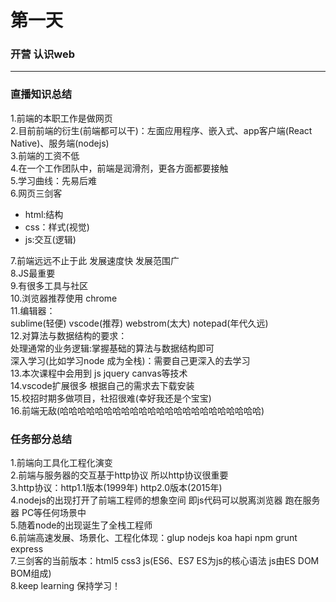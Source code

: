 # 第一天
### 开营 认识web
***
### 直播知识总结
1.前端的本职工作是做网页  
2.目前前端的衍生(前端都可以干)：左面应用程序、嵌入式、app客户端(React Native)、服务端(nodejs)  
3.前端的工资不低  
4.在一个工作团队中，前端是润滑剂，更各方面都要接触  
5.学习曲线：先易后难  
6.网页三剑客  
* html:结构  
* css：样式(视觉)  
* js:交互(逻辑)  

7.前端远远不止于此 发展速度快 发展范围广  
8.JS最重要  
9.有很多工具与社区  
10.浏览器推荐使用 chrome  
11.编辑器：  
sublime(轻便) vscode(推荐) webstrom(太大) notepad(年代久远)  
12.对算法与数据结构的要求：  
处理通常的业务逻辑:掌握基础的算法与数据结构即可  
深入学习(比如学习node 成为全栈)：需要自己更深入的去学习  
13.本次课程中会用到 js jquery canvas等技术  
14.vscode扩展很多 根据自己的需求去下载安装  
15.校招时期多做项目，社招很难(幸好我还是个宝宝)  
16.前端无敌(哈哈哈哈哈哈哈哈哈哈哈哈哈哈哈哈哈哈哈哈哈哈哈)  


### 任务部分总结
1.前端向工具化工程化演变  
2.前端与服务器的交互基于http协议 所以http协议很重要  
3.http协议：http1.1版本(1999年) http2.0版本(2015年)  
4.nodejs的出现打开了前端工程师的想象空间 即js代码可以脱离浏览器 跑在服务器 PC等任何场景中  
5.随着node的出现诞生了全栈工程师  
6.前端高速发展、场景化、工程化体现：glup nodejs koa hapi npm grunt express  
7.三剑客的当前版本：html5 css3 js(ES6、ES7 ES为js的核心语法 js由ES DOM BOM组成)  
8.keep learning 保持学习！







